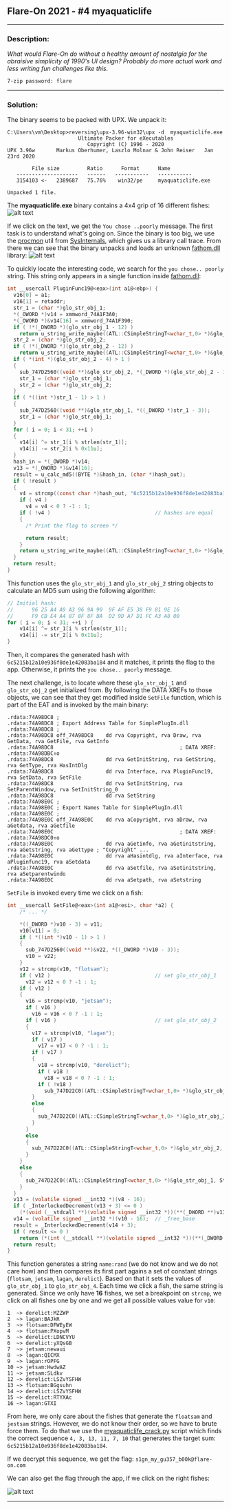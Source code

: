 ## Flare-On 2021 - #4 myaquaticlife
___

### Description: 

*What would Flare-On do without a healthy amount of nostalgia for the abraisive simplicity of 1990's UI design? Probably do more actual work and less writing fun challenges like this.*

`7-zip password: flare`

___

### Solution:

The binary seems to be packed with UPX. We unpack it:
```
C:\Users\vm\Desktop>reversing\upx-3.96-win32\upx -d  myaquaticlife.exe
                       Ultimate Packer for eXecutables
                          Copyright (C) 1996 - 2020
UPX 3.96w       Markus Oberhumer, Laszlo Molnar & John Reiser   Jan 23rd 2020

        File size         Ratio      Format      Name
   --------------------   ------   -----------   -----------
   3154103 <-   2389687   75.76%    win32/pe     myaquaticlife.exe

Unpacked 1 file.
```

The **myaquaticlife.exe** binary contains a 4x4 grip of 16 different fishes:
![alt text](images/animals.png "")

If we click on the text, we get the `You chose ..poorly` message. The first task is to
understand what's going on. Since the binary is too big, we use the
[procmon](https://docs.microsoft.com/en-us/sysinternals/downloads/procmon) util from
[SysInternals](https://docs.microsoft.com/en-us/sysinternals/), which gives us a library
call trace. From there we can see that the binary unpacks and loads an unknown [fathom.dll](./fathom.dll)
library:
![alt text](images/procmon.png "")

To quickly locate the interesting code, we search for the `you chose.. poorly` string. This string only
appears in a single function inside [fathom.dll](./fathom.dll):
```C
int __usercall PluginFunc19@<eax>(int a1@<ebp>) {
  v16[0] = a1;
  v16[1] = retaddr;
  str_1 = (char *)glo_str_obj_1;
  *(_OWORD *)v14 = xmmword_74A1F3A0;
  *(_OWORD *)&v14[16] = xmmword_74A1F390;
  if ( !*(_DWORD *)(glo_str_obj_1 - 12) )
    return u_string_write_maybe((ATL::CSimpleStringT<wchar_t,0> *)&glo_str_obj_1, "you chose.. poorly", 0x12);
  str_2 = (char *)glo_str_obj_2;
  if ( !*(_DWORD *)(glo_str_obj_2 - 12) )
    return u_string_write_maybe((ATL::CSimpleStringT<wchar_t,0> *)&glo_str_obj_1, "you chose.. poorly", 0x12);
  if ( *(int *)(glo_str_obj_2 - 4) > 1 )
  {
    sub_747D2560((void **)&glo_str_obj_2, *(_DWORD *)(glo_str_obj_2 - 12));
    str_1 = (char *)glo_str_obj_1;
    str_2 = (char *)glo_str_obj_2;
  }
  if ( *((int *)str_1 - 1) > 1 )
  {
    sub_747D2560((void **)&glo_str_obj_1, *((_DWORD *)str_1 - 3));
    str_1 = (char *)glo_str_obj_1;
  }
  for ( i = 0; i < 31; ++i )
  {
    v14[i] ^= str_1[i % strlen(str_1)];
    v14[i] -= str_2[i % 0x11u];
  }
  hash_in = *(_OWORD *)v14;
  v13 = *(_OWORD *)&v14[16];
  result = u_calc_md5((BYTE *)&hash_in, (char *)hash_out);
  if ( !result )
  {
    v4 = strcmp((const char *)hash_out, "6c5215b12a10e936f8de1e42083ba184");
    if ( v4 )
      v4 = v4 < 0 ? -1 : 1;
    if ( !v4 )                                  // hashes are equal
    {
      /* Print the flag to screen */

      return result;
    }
    return u_string_write_maybe((ATL::CSimpleStringT<wchar_t,0> *)&glo_str_obj_1, "you chose.. poorly", 0x12);
  }
  return result;
}
```

This function uses the `glo_str_obj_1` and `glo_str_obj_2` string objects to calculate an MD5 sum using
the following algorithm:
```C
// Initial hash:
//      96 25 A4 A9 A3 96 9A 90  9F AF E5 38 F9 81 9E 16
//      F9 CB E4 A4 87 8F 8F BA  D2 9D A7 D1 FC A3 A8 00
for ( i = 0; i < 31; ++i ) {
    v14[i] ^= str_1[i % strlen(str_1)];
    v14[i] -= str_2[i % 0x11u];
}
```

Then, it compares the generated hash with `6c5215b12a10e936f8de1e42083ba184` and it matches,
it prints the flag to the app. Otherwise, it prints the `you chose.. poorly` message.

The next challenge, is to locate where these `glo_str_obj_1` and `glo_str_obj_2` get
initialized from. By following the DATA XREFs to those objects, we can see that they get
modified inside `SetFile` function, which is part of the EAT and is invoked by the main binary:
```Assembly
.rdata:74A98DC8 ;
.rdata:74A98DC8 ; Export Address Table for SimplePlugIn.dll
.rdata:74A98DC8 ;
.rdata:74A98DC8 off_74A98DC8    dd rva Copyright, rva Draw, rva GetData, rva GetFile, rva GetInfo
.rdata:74A98DC8                                         ; DATA XREF: .rdata:74A98DBC↑o
.rdata:74A98DC8                 dd rva GetInitString, rva GetString, rva GetType, rva HasIntDlg
.rdata:74A98DC8                 dd rva Interface, rva PluginFunc19, rva SetData, rva SetFile
.rdata:74A98DC8                 dd rva SetInitString, rva SetParentWindow, rva SetInitString_0
.rdata:74A98DC8                 dd rva SetString
.rdata:74A98E0C ;
.rdata:74A98E0C ; Export Names Table for SimplePlugIn.dll
.rdata:74A98E0C ;
.rdata:74A98E0C off_74A98E0C    dd rva aCopyright, rva aDraw, rva aGetdata, rva aGetfile
.rdata:74A98E0C                                         ; DATA XREF: .rdata:74A98DC0↑o
.rdata:74A98E0C                 dd rva aGetinfo, rva aGetinitstring, rva aGetstring, rva aGettype ; "Copyright" ...
.rdata:74A98E0C                 dd rva aHasintdlg, rva aInterface, rva aPluginfunc19, rva aSetdata
.rdata:74A98E0C                 dd rva aSetfile, rva aSetinitstring, rva aSetparentwindo
.rdata:74A98E0C                 dd rva aSetpath, rva aSetstring
```

`SetFile` is invoked every time we click on a fish:
```C
int __usercall SetFile@<eax>(int a1@<esi>, char *a2) {
    /* ... */

    *((_DWORD *)v10 - 3) = v11;
    v10[v11] = 0;
    if ( *((int *)v10 - 1) > 1 )
    {
      sub_747D2560((void **)&v22, *((_DWORD *)v10 - 3));
      v10 = v22;
    }
    v12 = strcmp(v10, "flotsam");
    if ( v12 )                                  // set glo_str_obj_1
      v12 = v12 < 0 ? -1 : 1;
    if ( v12 )
    {
      v16 = strcmp(v10, "jetsam");
      if ( v16 )
        v16 = v16 < 0 ? -1 : 1;
      if ( v16 )                                // set glo_str_obj_2
      {
        v17 = strcmp(v10, "lagan");
        if ( v17 )
          v17 = v17 < 0 ? -1 : 1;
        if ( v17 )
        {
          v18 = strcmp(v10, "derelict");
          if ( v18 )
            v18 = v18 < 0 ? -1 : 1;
          if ( !v18 )
            sub_747D22C0((ATL::CSimpleStringT<wchar_t,0> *)&glo_str_obj_4, String);
        }
        else
        {
          sub_747D22C0((ATL::CSimpleStringT<wchar_t,0> *)&glo_str_obj_3, String);
        }
      }
      else
      {
        sub_747D22C0((ATL::CSimpleStringT<wchar_t,0> *)&glo_str_obj_2, String);
      }
    }
    else
    {
      sub_747D22C0((ATL::CSimpleStringT<wchar_t,0> *)&glo_str_obj_1, String);
    }
  }
  v13 = (volatile signed __int32 *)(v8 - 16);
  if ( _InterlockedDecrement(v13 + 3) <= 0 )
    (*(void (__stdcall **)(volatile signed __int32 *))(**(_DWORD **)v13 + 4))(v13);
  v14 = (volatile signed __int32 *)(v10 - 16);  // _free_base
  result = _InterlockedDecrement(v14 + 3);
  if ( result <= 0 )
    return (*(int (__stdcall **)(volatile signed __int32 *))(**(_DWORD **)v14 + 4))(v14);// _free_base
  return result;
}
```

This function generates a string `name:rand` (we do not know and we do not care how) and then compares
its first part agains a set of constant strings (`flotsam`, `jetsam`, `lagan`, `derelict`). Based on
that it sets the values of `glo_str_obj_1` to `glo_str_obj_4`.
Each time we click a fish, the same string is generated. Since we only have **16** fishes, we set
a breakpoint on `strcmp`, we click on all fishes one by one and we get all possible values value for `v10`:
```
1  ~> derelict:MZZWP
2  ~> lagan:BAJkR
3  ~> flotsam:DFWEyEW
4  ~> flotsam:PXopvM
5  ~> derelict:LDNCVYU
6  ~> derelict:yXQsGB
7  ~> jetsam:newaui
8  ~> lagan:QICMX
9  ~> lagan:rOPFG
10 ~> jetsam:HwdwAZ
11 ~> jetsam:SLdkv
12 ~> derelict:LSZvYSFHW
13 ~> flotsam:BGgsuhn
14 ~> derelict:LSZvYSFHW
15 ~> derelict:RTYXAc
16 ~> lagan:GTXI
```

From here, we only care about the fishes that generate the `floatsam` and `jestsam` strings. However,
we do not know their order, so we have to brute force them. To do that we use the 
[myaquaticlife_crack.py](./myaquaticlife_crack.py) script which finds the correct sequence
`4, 3, 13, 11, 7, 10` that generates the target sum: `6c5215b12a10e936f8de1e42083ba184`.

If we decrypt this sequence, we get the flag: `s1gn_my_gu357_b00k@flare-on.com`


We can also get the flag through the app, if we click on the right fishes:

![alt text](images/flag.png "")

___

